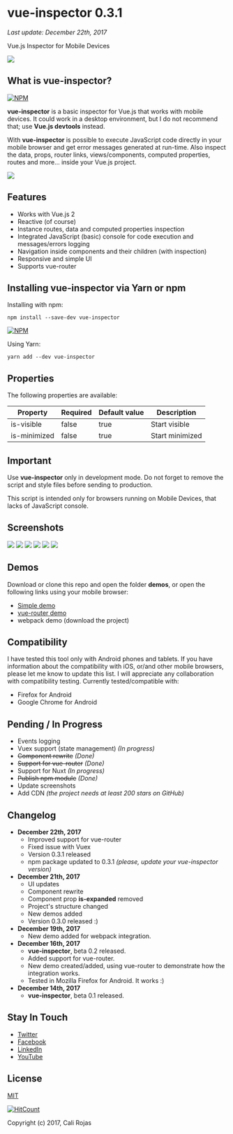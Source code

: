 # vue-inspector 0.3.1
_Last update: December 22th, 2017_

Vue.js Inspector for Mobile Devices

![](/images/header.png)

## What is vue-inspector?
[![NPM](https://nodei.co/npm/vue-inspector.png?compact=true)](https://npmjs.org/package/vue-inspector)

**vue-inspector** is a basic inspector for Vue.js that works with mobile devices. It could work in a desktop environment, but I do not recommend that; use **Vue.js devtools** instead.

With **vue-inspector** is possible to execute JavaScript code directly in your mobile browser and get error messages generated at run-time. Also inspect the data, props, router links, views/components, computed properties, routes and more... inside your Vue.js project.

![](/images/screenshots/vue-inspector-07.png)


## Features
- Works with Vue.js 2
- Reactive (of course)
- Instance routes, data and computed properties inspection
- Integrated JavaScript (basic) console for code execution and messages/errors logging
- Navigation inside components and their children (with inspection)
- Responsive and simple UI
- Supports vue-router

<!-- ## How to use vue-inspector?
Copy the **dist** folder to your project, and link the CSS and JavaScript files to your HTML. Last step is adding the **&lt;vue-inspector/&gt;** component inside your app wrapper (**el**).

```html
add vue-inspector
<script src="vue-inspector/dist/js/vue-inspector.min.js"></script>
```
The script should be added before creating the instance. Remember this is a global component. So that's the Vue.js way.

```html
<link rel="stylesheet" href="vue-inspector/dist/css/vue-inspector.min.css">
```
This file basically contains a copy of Bootstrap namespaced and some styles related to the UI. This styles won't affect yours.

```html
<div id="app">
  add the component to your view
  <vue-inspector
    :is-visible="true"
    :is-minized="false"/>
</div>
```
Make sure **vue-inspector** is the last component added. -->

## Installing vue-inspector via Yarn or npm
Installing with npm:

```shell
npm install --save-dev vue-inspector
```

[![NPM](https://nodei.co/npm/vue-inspector.png?mini=true)](https://npmjs.org/package/vue-inspector)

Using Yarn:
```shell
yarn add --dev vue-inspector
```


## Properties
The following properties are available:

|Property|Required|Default value|Description|
|--------|--------|-------------|-----------|
|is-visible|false|true|Start visible|
|is-minimized|false|true|Start minimized|


## Important
Use **vue-inspector** only in development mode. Do not forget to remove the script and style files before sending to production.

This script is intended only for browsers running on Mobile Devices, that lacks of JavaScript console.

## Screenshots
![](/images/screenshots/vue-inspector-01.jpg)
![](/images/screenshots/vue-inspector-02.jpg)
![](/images/screenshots/vue-inspector-03.jpg)
![](/images/screenshots/vue-inspector-04.jpg)
![](/images/screenshots/vue-inspector-05.jpg)
![](/images/screenshots/vue-inspector-06.jpg)

## Demos
Download or clone this repo and open the folder **demos**, or open the following links using your mobile browser:
- [Simple demo](http://calirojas1.000webhostapp.com/vue-inspector/demos/simple)
- [vue-router demo](http://calirojas1.000webhostapp.com/vue-inspector/demos/vue-router)
- webpack demo (download the project)

## Compatibility
I have tested this tool only with Android phones and tablets. If you have information about the compatibility with iOS, or/and other mobile browsers, please let me know to update this list. I will appreciate any collaboration with compatibility testing. Currently tested/compatible with:

- Firefox for Android
- Google Chrome for Android

## Pending / In Progress
- Events logging
- Vuex support (state management) _(In progress)_
- ~~Component rewrite~~ _(Done)_
- ~~Support for vue-router~~ _(Done)_
- Support for Nuxt _(In progress)_
- ~~Publish npm module~~ _(Done)_
- Update screenshots
- Add CDN _(the project needs at least 200 stars on GitHub)_

## Changelog
- **December 22th, 2017**
  - Improved support for vue-router
  - Fixed issue with Vuex
  - Version 0.3.1 released
  - npm package updated to 0.3.1 _(please, update your vue-inspector version)_
- **December 21th, 2017**
  - UI updates
  - Component rewrite
  - Component prop **is-expanded** removed
  - Project's structure changed
  - New demos added
  - Version 0.3.0 released :)
- **December 19th, 2017**
  - New demo added for webpack integration.
- **December 16th, 2017**
    - **vue-inspector**, beta 0.2 released.
    - Added support for vue-router.
    - New demo created/added, using vue-router to demonstrate how the integration works.
    - Tested in Mozilla Firefox for Android. It works :)
- **December 14th, 2017**
  - **vue-inspector**, beta 0.1 released.

## Stay In Touch

- [Twitter](https://twitter.com/calirojas506)
- [Facebook](https://www.facebook.com/calirojas506)
- [LinkedIn](https://www.linkedin.com/in/cali-rojas-17403334/)
- [YouTube](https://youtube.com/calirojas506)


## License
[MIT](http://opensource.org/licenses/MIT)

[![HitCount](http://hits.dwyl.io/calirojas506/vue-inspector.svg)](http://hits.dwyl.io/calirojas506/vue-inspector)


Copyright (c) 2017, Cali Rojas